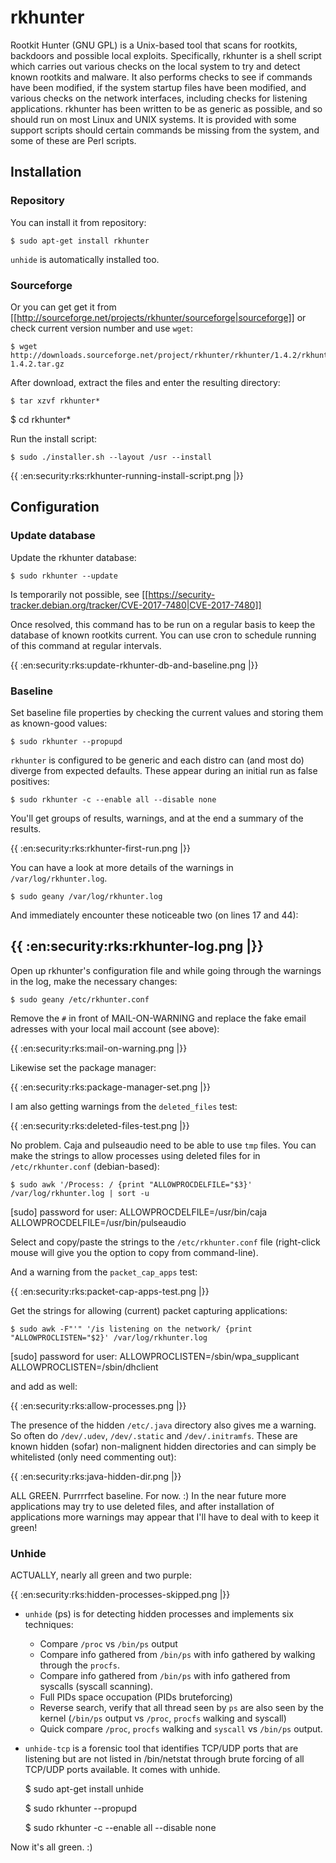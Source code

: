 # rkhunter
Rootkit Hunter (GNU GPL) is a Unix-based tool that scans for rootkits, backdoors and possible local exploits. Specifically, rkhunter is a shell script which carries out various checks on the local system to try and detect known rootkits and malware. It also performs checks to see if commands have been modified, if the system startup files have been modified, and various checks on the network interfaces, including checks for listening applications. rkhunter has been written to be as generic as possible, and so should run on most Linux and UNIX systems. It is provided with some support scripts should certain commands be missing from the system, and some of these are Perl scripts. 

## Installation

### Repository
You can install it from repository:
    
    $ sudo apt-get install rkhunter

`unhide` is automatically installed too.

### Sourceforge
Or you can get get it from [[http://sourceforge.net/projects/rkhunter/sourceforge|sourceforge]] or check current version number and use `wget`:

    $ wget http://downloads.sourceforge.net/project/rkhunter/rkhunter/1.4.2/rkhunter-1.4.2.tar.gz

After download, extract the files and enter the resulting directory:

    $ tar xzvf rkhunter*
$ cd rkhunter*

Run the install script:

    $ sudo ./installer.sh --layout /usr --install

{{ :en:security:rks:rkhunter-running-install-script.png |}}

## Configuration

### Update database

Update the rkhunter database:

    $ sudo rkhunter --update

Is temporarily not possible, see [[https://security-tracker.debian.org/tracker/CVE-2017-7480|CVE-2017-7480]]

Once resolved, this command has to be run on a regular basis to keep the database of known rootkits current. You can use cron to schedule running of this command at regular intervals. 

{{ :en:security:rks:update-rkhunter-db-and-baseline.png |}}

### Baseline

Set baseline file properties by checking the current values and storing them as known-good values:

    $ sudo rkhunter --propupd

`rkhunter` is configured to be generic and each distro can (and most do) diverge from expected defaults. These appear during an initial run as false positives:

    $ sudo rkhunter -c --enable all --disable none

You'll get groups of results, warnings, and at the end a summary of the results. 

{{ :en:security:rks:rkhunter-first-run.png |}}

You can have a look at more details of the warnings in `/var/log/rkhunter.log`.

    $ sudo geany /var/log/rkhunter.log

And immediately encounter these noticeable two (on lines 17 and 44): 

{{ :en:security:rks:rkhunter-log.png |}}
----

Open up rkhunter's configuration file and while going through the warnings in the log, make the necessary changes:

    $ sudo geany /etc/rkhunter.conf

Remove the `#` in front of MAIL-ON-WARNING and replace the fake email adresses with your local mail account (see above): 

{{ :en:security:rks:mail-on-warning.png |}}

Likewise set the package manager: 

{{ :en:security:rks:package-manager-set.png |}}

I am also getting warnings from the `deleted_files` test: 

{{ :en:security:rks:deleted-files-test.png |}}

No problem. Caja and pulseaudio need to be able to use `tmp` files. You can make the strings to allow processes using deleted files for in `/etc/rkhunter.conf` (debian-based):

    $ sudo awk '/Process: / {print "ALLOWPROCDELFILE="$3}' /var/log/rkhunter.log | sort -u
[sudo] password for user:
ALLOWPROCDELFILE=/usr/bin/caja
ALLOWPROCDELFILE=/usr/bin/pulseaudio

Select and copy/paste the strings to the `/etc/rkhunter.conf` file (right-click mouse will give you the option to copy from command-line).

And a warning from the `packet_cap_apps` test: 

{{ :en:security:rks:packet-cap-apps-test.png |}}

Get the strings for allowing (current) packet capturing applications:

    $ sudo awk -F"'" '/is listening on the network/ {print "ALLOWPROCLISTEN="$2}' /var/log/rkhunter.log
[sudo] password for user: 
ALLOWPROCLISTEN=/sbin/wpa_supplicant
ALLOWPROCLISTEN=/sbin/dhclient


and add as well: 

{{ :en:security:rks:allow-processes.png |}}

The presence of the hidden `/etc/.java` directory also gives me a warning. So often do `/dev/.udev`, `/dev/.static` and `/dev/.initramfs`. These are known hidden (sofar) non-malignent hidden directories and can simply be whitelisted (only need commenting out):

{{ :en:security:rks:java-hidden-dir.png |}} 

ALL GREEN. Purrrrfect baseline. For now. :) In the near future more applications may try to use deleted files, and after installation of applications more warnings may appear that I'll have to deal with to keep it green! 

### Unhide
ACTUALLY, nearly all green and two purple: 

{{ :en:security:rks:hidden-processes-skipped.png |}}

* `unhide` (ps) is for detecting hidden processes and implements six techniques:
  * Compare `/proc` vs `/bin/ps` output
  * Compare info gathered from `/bin/ps` with info gathered by walking through the `procfs`.
  * Compare info gathered from `/bin/ps` with info gathered from syscalls (syscall scanning).
  * Full PIDs space occupation (PIDs bruteforcing)
  * Reverse search, verify that all thread seen by `ps` are also seen by the kernel (`/bin/ps` output vs `/proc`, `procfs` walking and syscall)
  * Quick compare `/proc`, `procfs` walking and `syscall` vs `/bin/ps` output.
* `unhide-tcp` is a forensic tool that identifies TCP/UDP ports that are listening but are not listed in /bin/netstat through brute forcing of all TCP/UDP ports available. It comes with unhide.

    $ sudo apt-get install unhide

    $ sudo rkhunter --propupd

    $ sudo rkhunter -c --enable all --disable none

Now it's all green. :) 

